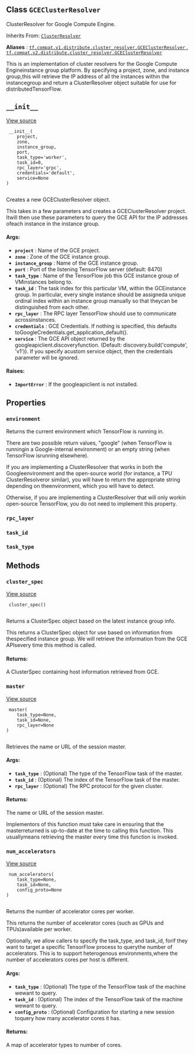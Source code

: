 

## Class  `GCEClusterResolver` 
ClusterResolver for Google Compute Engine.

Inherits From: [ `ClusterResolver` ](https://tensorflow.google.cn/api_docs/python/tf/distribute/cluster_resolver/ClusterResolver)

**Aliases** : [ `tf.compat.v1.distribute.cluster_resolver.GCEClusterResolver` ](/api_docs/python/tf/distribute/cluster_resolver/GCEClusterResolver), [ `tf.compat.v2.distribute.cluster_resolver.GCEClusterResolver` ](/api_docs/python/tf/distribute/cluster_resolver/GCEClusterResolver)

This is an implementation of cluster resolvers for the Google Compute Engineinstance group platform. By specifying a project, zone, and instance group,this will retrieve the IP address of all the instances within the instancegroup and return a ClusterResolver object suitable for use for distributedTensorFlow.

##  `__init__` 
[View source](https://github.com/tensorflow/tensorflow/blob/r2.0/tensorflow/python/distribute/cluster_resolver/gce_cluster_resolver.py#L45-L104)

```
 __init__(
    project,
    zone,
    instance_group,
    port,
    task_type='worker',
    task_id=0,
    rpc_layer='grpc',
    credentials='default',
    service=None
)
 
```

Creates a new GCEClusterResolver object.

This takes in a few parameters and creates a GCEClusterResolver project. Itwill then use these parameters to query the GCE API for the IP addresses ofeach instance in the instance group.

#### Args:
- **`project`** : Name of the GCE project.
- **`zone`** : Zone of the GCE instance group.
- **`instance_group`** : Name of the GCE instance group.
- **`port`** : Port of the listening TensorFlow server (default: 8470)
- **`task_type`** : Name of the TensorFlow job this GCE instance group of VMinstances belong to.
- **`task_id`** : The task index for this particular VM, within the GCEinstance group. In particular, every single instance should be assigneda unique ordinal index within an instance group manually so that theycan be distinguished from each other.
- **`rpc_layer`** : The RPC layer TensorFlow should use to communicate acrossinstances.
- **`credentials`** : GCE Credentials. If nothing is specified, this defaults toGoogleCredentials.get_application_default().
- **`service`** : The GCE API object returned by the googleapiclient.discoveryfunction. (Default: discovery.build('compute', 'v1')). If you specify acustom service object, then the credentials parameter will be ignored.


#### Raises:
- **`ImportError`** : If the googleapiclient is not installed.


## Properties


###  `environment` 
Returns the current environment which TensorFlow is running in.

There are two possible return values, "google" (when TensorFlow is runningin a Google-internal environment) or an empty string (when TensorFlow isrunning elsewhere).

If you are implementing a ClusterResolver that works in both the Googleenvironment and the open-source world (for instance, a TPU ClusterResolveror similar), you will have to return the appropriate string depending on theenvironment, which you will have to detect.

Otherwise, if you are implementing a ClusterResolver that will only workin open-source TensorFlow, you do not need to implement this property.

###  `rpc_layer` 


###  `task_id` 


###  `task_type` 


## Methods


###  `cluster_spec` 
[View source](https://github.com/tensorflow/tensorflow/blob/r2.0/tensorflow/python/distribute/cluster_resolver/gce_cluster_resolver.py#L106-L149)

```
 cluster_spec()
 
```

Returns a ClusterSpec object based on the latest instance group info.

This returns a ClusterSpec object for use based on information from thespecified instance group. We will retrieve the information from the GCE APIsevery time this method is called.

#### Returns:
A ClusterSpec containing host information retrieved from GCE.

###  `master` 
[View source](https://github.com/tensorflow/tensorflow/blob/r2.0/tensorflow/python/distribute/cluster_resolver/gce_cluster_resolver.py#L151-L162)

```
 master(
    task_type=None,
    task_id=None,
    rpc_layer=None
)
 
```

Retrieves the name or URL of the session master.

#### Args:
- **`task_type`** : (Optional) The type of the TensorFlow task of the master.
- **`task_id`** : (Optional) The index of the TensorFlow task of the master.
- **`rpc_layer`** : (Optional) The RPC protocol for the given cluster.


#### Returns:
The name or URL of the session master.

Implementors of this function must take care in ensuring that the masterreturned is up-to-date at the time to calling this function. This usuallymeans retrieving the master every time this function is invoked.

###  `num_accelerators` 
[View source](https://github.com/tensorflow/tensorflow/blob/r2.0/tensorflow/python/distribute/cluster_resolver/cluster_resolver.py#L125-L160)

```
 num_accelerators(
    task_type=None,
    task_id=None,
    config_proto=None
)
 
```

Returns the number of accelerator cores per worker.

This returns the number of accelerator cores (such as GPUs and TPUs)available per worker.

Optionally, we allow callers to specify the task_type, and task_id, forif they want to target a specific TensorFlow process to querythe number of accelerators. This is to support heterogenous environments,where the number of accelerators cores per host is different.

#### Args:
- **`task_type`** : (Optional) The type of the TensorFlow task of the machine wewant to query.
- **`task_id`** : (Optional) The index of the TensorFlow task of the machine wewant to query.
- **`config_proto`** : (Optional) Configuration for starting a new session toquery how many accelerator cores it has.


#### Returns:
A map of accelerator types to number of cores.

